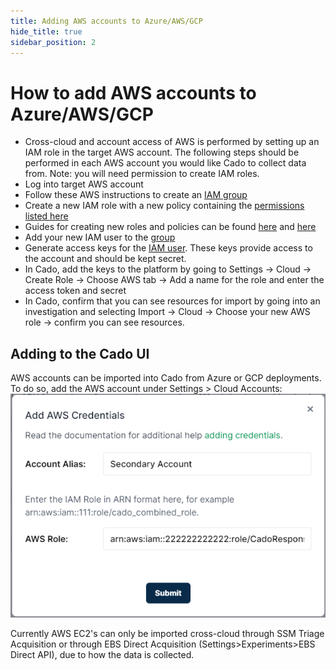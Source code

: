 ```yaml
---
title: Adding AWS accounts to Azure/AWS/GCP
hide_title: true
sidebar_position: 2
---
```


# How to add AWS accounts to Azure/AWS/GCP
* Cross-cloud and account access of AWS is performed by setting up an IAM role in the target AWS account. The following steps should be performed in each AWS account you would like Cado to collect data from. Note: you will need permission to create IAM roles.
* Log into target AWS account
* Follow these AWS instructions to create an [IAM group](https://docs.aws.amazon.com/IAM/latest/UserGuide/id_groups_create.html)
* Create a new IAM role with a new policy containing the [permissions listed here](https://github.com/cado-security/Deployment-Templates/blob/main/cross-account/CrossAccountPolicy.yaml)
* Guides for creating new roles and policies can be found [here](https://docs.aws.amazon.com/IAM/latest/UserGuide/access_policies_create-console.html) and [here](https://docs.aws.amazon.com/IAM/latest/UserGuide/id_roles_create_for-user.html)
* Add your new IAM user to the [group](https://docs.aws.amazon.com/singlesignon/latest/userguide/adduserstogroups.html)
* Generate access keys for the [IAM user](https://docs.aws.amazon.com/IAM/latest/UserGuide/id_credentials_access-keys.html). These keys provide access to the account and should be kept secret.
* In Cado, add the keys to the platform by going to Settings -> Cloud -> Create Role -> Choose AWS tab -> Add a name for the role and enter the access token and secret
* In Cado, confirm that you can see resources for import by going into an investigation and selecting Import -> Cloud -> Choose your new AWS role -> confirm you can see resources.

## Adding to the Cado UI
AWS accounts can be imported into Cado from Azure or GCP deployments.
To do so, add the AWS account under Settings > Cloud Accounts:
![Add Role](/img/add-role.png)

Currently AWS EC2's can only be imported cross-cloud through SSM Triage Acquisition or through EBS Direct Acquisition (Settings>Experiments>EBS Direct API), due to how the data is collected.

